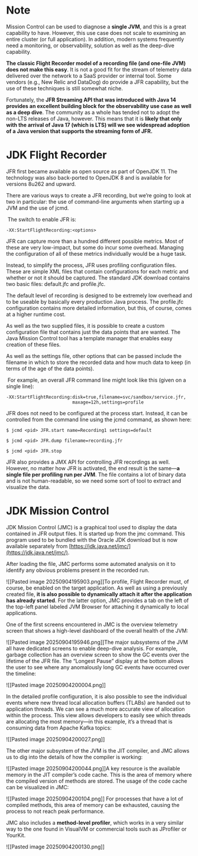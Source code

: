 # Note

Mission Control can be used to diagnose a **single JVM**, and this is a great capability to have. However, this use case does not scale to examining an entire cluster (or full application). In addition, modern systems frequently need a monitoring, or observability, solution as well as the deep-dive capability.

**The classic Flight Recorder model of a recording file (and one-file JVM) does not make this easy**. It is not a good fit for the stream of telemetry data delivered over the network to a SaaS provider or internal tool. Some vendors (e.g., New Relic and DataDog) do provide a JFR capability, but the use of these techniques is still somewhat niche.

Fortunately, the **JFR Streaming API that was introduced with Java 14 provides an excellent building block for the observability use case as well as a deep dive**. The community as a whole has tended not to adopt the non-LTS releases of Java, however. This means that it is **likely that only with the arrival of Java 17 (which is LTS) will we see widespread adoption of a Java version that supports the streaming form of JFR.**

# JDK Flight Recorder

JFR first became available as open source as part of OpenJDK 11. The technology was also back-ported to OpenJDK 8 and is available for versions 8u262 and upward.

There are various ways to create a JFR recording, but we’re going to look at two in particular: the use of command-line arguments when starting up a JVM and the use of jcmd.

 The switch to enable JFR is:

```
-XX:StartFlightRecording:<options>
```

JFR can capture more than a hundred different possible metrics. Most of these are very low-impact, but some do incur some overhead. Managing the configuration of all of these metrics individually would be a huge task.

Instead, to simplify the process, JFR uses profiling configuration files. These are simple XML files that contain configurations for each metric and whether or not it should be captured. The standard JDK download contains two basic files: default.jfc and profile.jfc.

The default level of recording is designed to be extremely low overhead and to be useable by basically every production Java process. The profile.jfc configuration contains more detailed information, but this, of course, comes at a higher runtime cost.

As well as the two supplied files, it is possible to create a custom configuration file that contains just the data points that are wanted. The Java Mission Control tool has a template manager that enables easy creation of these files.

As well as the settings file, other options that can be passed include the filename in which to store the recorded data and how much data to keep (in terms of the age of the data points).

 For example, an overall JFR command line might look like this (given on a single line):

```
-XX:StartFlightRecording:disk=true,filename=svc/sandbox/service.jfr,  
                         maxage=12h,settings=profile
```

JFR does not need to be configured at the process start. Instead, it can be controlled from the command line using the jcmd command, as shown here:

```
$ jcmd <pid> JFR.start name=Recording1 settings=default  

$ jcmd <pid> JFR.dump filename=recording.jfr  

$ jcmd <pid> JFR.stop
```

JFR also provides a JMX API for controlling JFR recordings as well. However, no matter how JFR is activated, the end result is the same—**a single file per profiling run per JVM**. The file contains a lot of binary data and is not human-readable, so we need some sort of tool to extract and visualize the data.

# JDK Mission Control

JDK Mission Control (JMC) is a graphical tool used to display the data contained in JFR output files. It is started up from the jmc command. This program used to be bundled with the Oracle JDK download but is now available separately from [https://jdk.java.net/jmc/](https://jdk.java.net/jmc/).

After loading the file, JMC performs some automated analysis on it to identify any obvious problems present in the recorded run.

![[Pasted image 20250904195903.png]]To profile, Flight Recorder must, of course, be enabled on the target application. As well as using a previously created file, **it is also possible to dynamically attach it after the application has already started**. For the latter option, JMC provides a tab on the left of the top-left panel labeled JVM Browser for attaching it dynamically to local applications.

One of the first screens encountered in JMC is the overview telemetry screen that shows a high-level dashboard of the overall health of the JVM:

![[Pasted image 20250904195946.png]]The major subsystems of the JVM all have dedicated screens to enable deep-dive analysis. For example, garbage collection has an overview screen to show the GC events over the lifetime of the JFR file. The “Longest Pause” display at the bottom allows the user to see where any anomalously long GC events have occurred over the timeline:

![[Pasted image 20250904200004.png]]

In the detailed profile configuration, it is also possible to see the individual events where new thread local allocation buffers (TLABs) are handed out to application threads. We can see a much more accurate view of allocation within the process. This view allows developers to easily see which threads are allocating the most memory—in this example, it’s a thread that is consuming data from Apache Kafka topics:

![[Pasted image 20250904200027.png]]

The other major subsystem of the JVM is the JIT compiler, and JMC allows us to dig into the details of how the compiler is working:

![[Pasted image 20250904200044.png]]A key resource is the available memory in the JIT compiler’s code cache. This is the area of memory where the compiled version of methods are stored. The usage of the code cache can be visualized in JMC:

![[Pasted image 20250904200104.png]]
For processes that have a lot of compiled methods, this area of memory can be exhausted, causing the process to not reach peak performance.

JMC also includes a **method-level profiler**, which works in a very similar way to the one found in VisualVM or commercial tools such as JProfiler or YourKit.

![[Pasted image 20250904200130.png]]